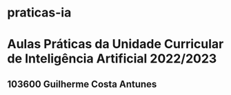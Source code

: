 # praticas-ia
<h1>Aulas Práticas da Unidade Curricular de Inteligência Artificial 2022/2023</h1>
<h2>103600 Guilherme Costa Antunes</h2>
